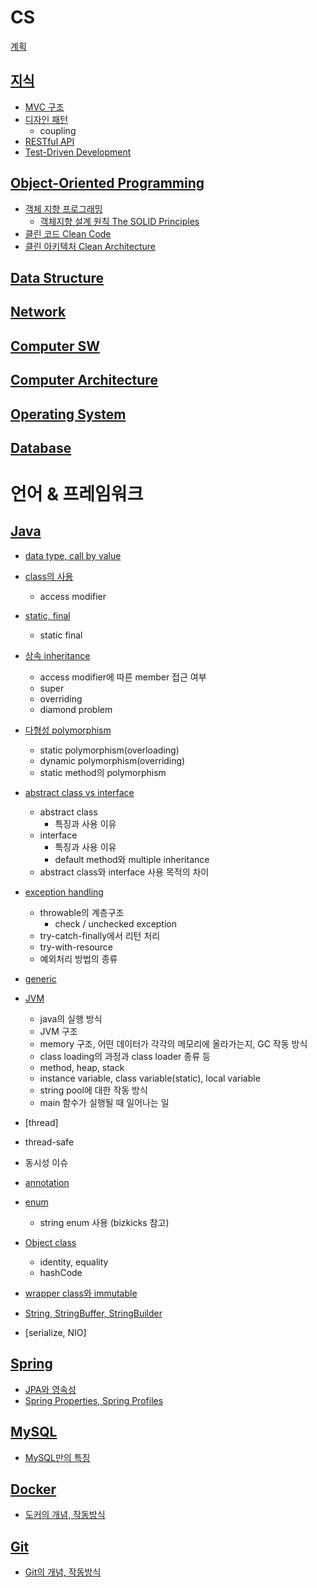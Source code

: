 # CS

[계획](./plan.md)

## [지식]()
 - [MVC 구조]()
 - [디자인 패턴]()
   - coupling
 - [RESTful API]()
 - [Test-Driven Development]()

## [Object-Oriented Programming](https://hyelie.tistory.com/category/CS/OOP)
 - [객체 지향 프로그래밍](https://hyelie.tistory.com/entry/%EA%B0%9D%EC%B2%B4%EC%A7%80%ED%96%A5-%ED%94%84%EB%A1%9C%EA%B7%B8%EB%9E%98%EB%B0%8D-Object-Oriented-Programming)
    - [객체지향 설계 원칙 The SOLID Principles]()
 - [클린 코드 Clean Code]()
 - [클린 아키텍처 Clean Architecture]()

## [Data Structure]()

## [Network]()

## [Computer SW]()

## [Computer Architecture]()

## [Operating System]()

## [Database]()

# 언어 & 프레임워크

## [Java]()
 
 - [data type, call by value](https://hyelie.tistory.com/entry/Data-types-String-constant-pool-Call-by-value)
 - [class의 사용](https://hyelie.tistory.com/entry/Java-Class)
   - access modifier
 - [static, final](https://hyelie.tistory.com/entry/Java-static-final)
   - static final
 - [상속 inheritance](https://hyelie.tistory.com/entry/Java-Inheritance)
   - access modifier에 따른 member 접근 여부
   - super
   - overriding
   - diamond problem
 - [다형성 polymorphism](https://hyelie.tistory.com/entry/Java-Polymorphism)
   - static polymorphism(overloading)
   - dynamic polymorphism(overriding)
   - static method의 polymorphism
 - [abstract class vs interface](https://hyelie.tistory.com/entry/Java-abstract-class-vs-interface)
   - abstract class
     - 특징과 사용 이유
   - interface
     - 특징과 사용 이유
     - default method와 multiple inheritance
   - abstract class와 interface 사용 목적의 차이
 - [exception handling](https://hyelie.tistory.com/entry/Java-Exception-Handling)
   - throwable의 계층구조
     - check / unchecked exception
   - try-catch-finally에서 리턴 처리
   - try-with-resource
   - 예외처리 방법의 종류
 - [generic]()
 - [JVM]()
   - java의 실행 방식
   - JVM 구조
   - memory 구조, 어떤 데이터가 각각의 메모리에 올라가는지, GC 작동 방식
   - class loading의 과정과 class loader 종류 등
   - method, heap, stack
   - instance variable, class variable(static), local variable
   - string pool에 대한 작동 방식
   - main 함수가 실행될 때 일어나는 일
 

 - [thread]
  - thread-safe
  - 동시성 이슈
 - [annotation]()
 - [enum]()
   - string enum 사용 (bizkicks 참고)
 - [Object class]()
   - identity, equality
   - hashCode
 - [wrapper class와 immutable]()
 - [String, StringBuffer, StringBuilder]()
 - [serialize, NIO]

## [Spring]()
 - [JPA와 영속성]()
 - [Spring Properties, Spring Profiles]()

## [MySQL]()
 - [MySQL만의 특징]()

## [Docker]()
 - [도커의 개념, 작동방식]()

## [Git]()
 - [Git의 개념, 작동방식]()
    
</br>
